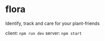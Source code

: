 # flora

Identify, track and care for your plant-friends

client: `npm run dev`
server: `npm start`
